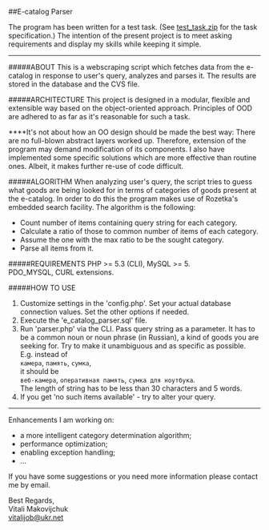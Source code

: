 ##E-catalog Parser  


The program has been written for a test task. (See [test_task.zip](../master/test_task_php.zip) for the task specification.)
The intention of the present project is to meet asking requirements and display my skills while keeping it simple.  

________________________________________________________________________________

#####ABOUT
This is a webscraping script which fetches data from the e-catalog in response to user's query, analyzes and parses it. The results are stored in the database and the CVS file.

#####ARCHITECTURE
This project is designed in a modular, flexible and extensible way based on the object-oriented approach. Principles of OOD are adhered to as far as it's reasonable for such a task.  

   ****It's not about how an OO design should be made the best way: There are no full-blown abstract layers worked up. Therefore, extension of the program may demand modification of its components. I also have implemented some specific solutions which are more effective than routine ones. Albeit, it makes further re-use of code difficult.  

#####ALGORITHM
When analyzing user's query, the script tries to guess what goods are being looked for in terms of categories of goods present at the e-catalog. In order to do this the program makes use of Rozetka's embedded search facility. The algorithm is the following:
   - Count number of items containing query string for each category.
   - Calculate a ratio of those to common number of items of each category.
   - Assume the one with the max ratio to be the sought category.
   - Parse all items from it.

#####REQUIREMENTS
PHP >= 5.3 (CLI), MySQL >= 5.  
PDO_MYSQL, CURL extensions.  

#####HOW TO USE
1. Customize settings in the 'config.php'. Set your actual database connection values. Set the other options if needed.
2. Execute the 'e_catalog_parser.sql' file.
3. Run 'parser.php' via the CLI. Pass query string as a parameter. It has to be a common noun or noun phrase (in Russian), a kind of goods you are seeking for. Try to make it unambiguous and as specific as possible.  
E.g. instead of  
    	`камера`, `память`, `сумка`,  
it should be  
    	`веб-камера`, `оперативная память`, `сумка для ноутбука`.  
The length of string has to be less than 30 characters and 5 words.
4. If you get 'no such items available' - try to alter your query.

_____________________________________________________________________________


Enhancements I am working on:
 - a more intelligent category determination algorithm;
 - performance optimization;
 - enabling exception handling;
 - ...  


If you have some suggestions or you need more information please contact me by email.  
  
  
  Best Regards,  
  Vitali Makovijchuk  
  <vitalijob@ukr.net>